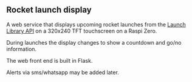 Rocket launch display
-----
A web service that displays upcoming rocket launches from the [Launch Library
API](https://launchlibrary.net) on a 320x240 TFT touchscreen on a Raspi Zero.

During launches the display changes to show a countdown and go/no information.

The web front end is built in Flask.

Alerts via sms/whatsapp may be added later.
